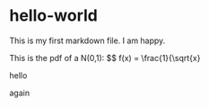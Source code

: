 # hello-world

This is my first markdown file. I am happy. 

This is the pdf of a N(0,1):
$$
f(x) = \frac{1}{\sqrt{x} 

hello

again
